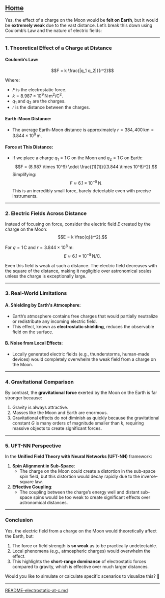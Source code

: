 [Home](https://t2m.io/VwvDcuw)
---

Yes, the effect of a charge on the Moon would be **felt on Earth**, but it would be **extremely weak** due to the vast distance. Let’s break this down using Coulomb’s Law and the nature of electric fields:

---

### **1. Theoretical Effect of a Charge at Distance**
#### **Coulomb’s Law**:
$$F = k \frac{|q_1 q_2|}{r^2}$$

Where:
- $F$ is the electrostatic force.
- $k = 8.987 \times 10^9 \, \text{N·m}^2/\text{C}^2$.
- $q_1$ and $q_2$ are the charges.
- $r$ is the distance between the charges.

#### **Earth-Moon Distance**:
- The average Earth-Moon distance is approximately $r = 384,400 \, \text{km} = 3.844 \times 10^8 \, \text{m}$.

#### **Force at This Distance**:
- If we place a charge $q_1 = 1 \, \text{C}$ on the Moon and $q_2 = 1 \, \text{C}$ on Earth:
  $$F = (8.987 \times 10^9) \cdot \frac{(1)(1)}{(3.844 \times 10^8)^2}.$$
  Simplifying:
  $$F \approx 6.1 \times 10^{-8} \, \text{N}.$$
  This is an incredibly small force, barely detectable even with precise instruments.

---

### **2. Electric Fields Across Distance**
Instead of focusing on force, consider the electric field $E$ created by the charge on the Moon:
$$E = k \frac{q}{r^2}.$$

For $q = 1 \, \text{C}$ and $r = 3.844 \times 10^8 \, \text{m}$:
$$E \approx 6.1 \times 10^{-8} \, \text{N/C}.$$

Even this field is weak at such a distance. The electric field decreases with the square of the distance, making it negligible over astronomical scales unless the charge is exceptionally large.

---

### **3. Real-World Limitations**
#### **A. Shielding by Earth's Atmosphere**:
- Earth’s atmosphere contains free charges that would partially neutralize or redistribute any incoming electric field.
- This effect, known as **electrostatic shielding**, reduces the observable field on the surface.

#### **B. Noise from Local Effects**:
- Locally generated electric fields (e.g., thunderstorms, human-made devices) would completely overwhelm the weak field from a charge on the Moon.

---

### **4. Gravitational Comparison**
By contrast, the **gravitational force** exerted by the Moon on the Earth is far stronger because:
1. Gravity is always attractive.
2. Masses like the Moon and Earth are enormous.
3. Gravitational effects do not diminish as quickly because the gravitational constant $G$ is many orders of magnitude smaller than $k$, requiring massive objects to create significant forces.

---

### **5. UFT-NN Perspective**
In the **Unified Field Theory with Neural Networks (UFT-NN)** framework:
1. **Spin Alignment in Sub-Space**:
   - The charge on the Moon could create a distortion in the sub-space spin field, but this distortion would decay rapidly due to the inverse-square law.
2. **Effective Coupling**:
   - The coupling between the charge’s energy well and distant sub-space spins would be too weak to create significant effects over astronomical distances.

---

### **Conclusion**
Yes, the electric field from a charge on the Moon would theoretically affect the Earth, but:
1. The force or field strength is **so weak** as to be practically undetectable.
2. Local phenomena (e.g., atmospheric charges) would overwhelm the effect.
3. This highlights the **short-range dominance** of electrostatic forces compared to gravity, which is effective over much larger distances.

Would you like to simulate or calculate specific scenarios to visualize this? 🚀


---

[README-electrostatic-at-c.md](https://t2m.io/Hz4nu2Q)

